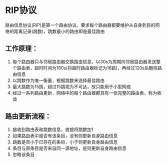 # RIP协议
路由信息协议(RIP)是第一个路由协议。要求每个路由器都要维护从自身到目的网络的距离记录(跳数)，跳数最小的路由即是最佳路由

## 工作原理：
1. 每个路由器只与邻居路由器交换路由信息，以30s为周期向邻居路由器发送整个路由表，超时时间为180s(将超时路由器标记为16跳)，再经过120s后删除路由信息
2. 以跳数作为唯一衡量，根据跳数来选择最佳路由
3. 最大跳数为15跳，超过15跳视为不可达，故只能用于小型网络
4. 经过一系列路由更新，网络中的每个路由器都具有一张完整的路由表，称为收敛

## 路由更新流程：
1. 接收到路由表和跳数信息，直接将跳数加1
2. 如果路由表中是否有该条目，没有则更新自身路由信息
3. 跳数是否小于已存在的条目，小于则更新自身路由信息
4. 条目与原条目是否来自同一源地址，是则更新自身路由信息
5. 忽略该条目